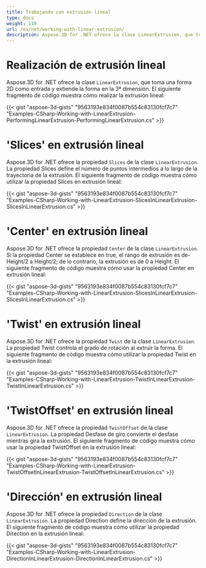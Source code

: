 ```yaml
---
title: Trabajando con extrusión lineal
type: docs
weight: 110
url: /es/net/working-with-linear-extrusion/
description: Aspose.3D for .NET ofrece la clase LinearExtrusion, que toma una forma 2D como entrada y extiende la forma en la tercera dimensión.
---
```

#  **Realización de extrusión lineal**
Aspose.3D for .NET ofrece la clase `LinearExtrusion`, que toma una forma 2D como entrada y extiende la forma en la 3ª dimensión. El siguiente fragmento de código muestra cómo realizar la extrusión lineal:



{{< gist "aspose-3d-gists" "9563193e834f0087b554c83130fcf7c7" "Examples-CSharp-Working-with-LinearExtrusion-PerformingLinearExtrusion-PerformingLinearExtrusion.cs" >}}
#  **'Slices' en extrusión lineal**
Aspose.3D for .NET ofrece la propiedad `Slices` de la clase `LinearExtrusion`. La propiedad Slices define el número de puntos intermedios a lo largo de la trayectoria de la extrusión. El siguiente fragmento de código muestra cómo utilizar la propiedad Slices en extrusión lineal:



{{< gist "aspose-3d-gists" "9563193e834f0087b554c83130fcf7c7" "Examples-CSharp-Working-with-LinearExtrusion-SlicesInLinearExtrusion-SlicesInLinearExtrusion.cs" >}}
#  **'Center' en extrusión lineal**
Aspose.3D for .NET ofrece la propiedad `Center` de la clase `LinearExtrusion`. Si la propiedad Center se establece en true, el rango de extrusión es de-Height/2 a Height/2; de lo contrario, la extrusión es de 0 a Height. El siguiente fragmento de código muestra cómo usar la propiedad Center en extrusión lineal:



{{< gist "aspose-3d-gists" "9563193e834f0087b554c83130fcf7c7" "Examples-CSharp-Working-with-LinearExtrusion-SlicesInLinearExtrusion-SlicesInLinearExtrusion.cs" >}}
#  **'Twist' en extrusión lineal**
Aspose.3D for .NET ofrece la propiedad `Twist` de la clase `LinearExtrusion`. La propiedad Twist controla el grado de rotación al extruir la forma. El siguiente fragmento de código muestra cómo utilizar la propiedad Twist en la extrusión lineal:



{{< gist "aspose-3d-gists" "9563193e834f0087b554c83130fcf7c7" "Examples-CSharp-Working-with-LinearExtrusion-TwistInLinearExtrusion-TwistInLinearExtrusion.cs" >}}
#  **'TwistOffset' en extrusión lineal**
Aspose.3D for .NET ofrece la propiedad `TwistOffset` de la clase `LinearExtrusion`. La propiedad Desfase de giro convierte el desfase mientras gira la extrusión. El siguiente fragmento de código muestra cómo usar la propiedad TwistOffset en la extrusión lineal:



{{< gist "aspose-3d-gists" "9563193e834f0087b554c83130fcf7c7" "Examples-CSharp-Working-with-LinearExtrusion-TwistOffsetInLinearExtrusion-TwistOffsetInLinearExtrusion.cs" >}}
#  **'Dirección' en extrusión lineal**
Aspose.3D for .NET ofrece la propiedad `Direction` de la clase `LinearExtrusion`. La propiedad Direction define la dirección de la extrusión. El siguiente fragmento de código muestra cómo utilizar la propiedad Direction en la extrusión lineal:



{{< gist "aspose-3d-gists" "9563193e834f0087b554c83130fcf7c7" "Examples-CSharp-Working-with-LinearExtrusion-DirectionInLinearExtrusion-DirectionInLinearExtrusion.cs" >}}
